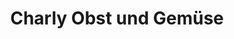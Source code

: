 ---
title: "Charly Obst und Gemüse"
url: /hall-in-tirol/charly-obst-und-gemuese/
shop: Gemüse & Obst
---